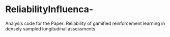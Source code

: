# ReliabilityInfluenca-
Analysis code for the Paper: Reliability of gamified reinforcement learning in densely sampled longitudinal assessments
